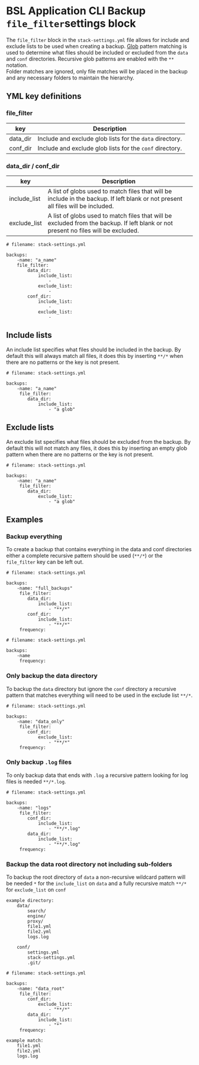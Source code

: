 # BSL Application CLI Backup `file_filter`settings block

The `file_filter` block in the `stack-settings.yml` file allows for include and exclude lists to be used when creating a backup. [Glob](https://en.wikipedia.org/wiki/Glob_(programming)) pattern matching is used to determine what files should be included or excluded from the `data` and `conf` directories. Recursive glob patterns are enabled with the `**` notation.  
Folder matches are ignored, only file matches will be placed in the backup and any necessary folders to maintain the hierarchy. 

## YML key definitions

### file_filter

| key          | Description                                                                     |
| ------------ | ------------------------------------------------------------------------------- |
| data_dir     | Include and exclude glob lists for the `data` directory.                        |
| conf_dir     | Include and exclude glob lists for the `conf` directory.                        |

### data_dir / conf_dir
| key          | Description                                                                                                                        |
| ------------ | ---------------------------------------------------------------------------------------------------------------------------------- |
| include_list | A list of globs used to match files that will be include in the backup. If left blank or not present all files will be included.   |
| exclude_list | A list of globs used to match files that will be excluded from the backup. If left blank or not present no files will be excluded. |


    # filename: stack-settings.yml

    backups:
        -name: "a_name"
        file_filter:
            data_dir:
                include_list:
                    -
                exclude_list:
                    -
            conf_dir:
                include_list:
                    -
                exclude_list:
                    -

## Include lists

An include list specifies what files should be included in the backup. By default this will always match all files, it does this by inserting `**/*` when there are no patterns or the key is not present.

    # filename: stack-settings.yml

    backups:
        -name: "a_name"
         file_filter:
            data_dir:
                include_list:
                    - "a glob"

## Exclude lists

An exclude list specifies what files should be excluded from the backup. By default this will not match any files, it does this by inserting an empty glob pattern when there are no patterns or the key is not present. 

    # filename: stack-settings.yml

    backups:
        -name: "a_name"
         file_filter:
            data_dir:
                exclude_list:
                    - "a glob"


## Examples

### Backup everything

To create a backup that contains everything in the data and conf directories either a complete recursive pattern should be used (`**/*`) or the `file_filter` key can be left out.

    # filename: stack-settings.yml

    backups:
        -name: "full_backups"
         file_filter:
            data_dir:
                include_list:
                    - "**/*"
            conf_dir:
                include_list:
                    - "**/*"
         frequency: 

    # filename: stack-settings.yml

    backups:
        -name
         frequency: 
         
### Only backup the data directory

To backup the `data` directory but ignore the `conf` directory a recursive pattern that matches everything will need to be used in the exclude list `**/*`.

    # filename: stack-settings.yml

    backups:
        -name: "data_only"
         file_filter:
            conf_dir:
                exclude_list:
                    - "**/*"
         frequency: 

### Only backup `.log` files

To only backup data that ends with `.log` a recursive pattern looking for log files is needed `**/*.log`.

    # filename: stack-settings.yml

    backups:
        -name: "logs"
         file_filter:
            conf_dir:
                include_list:
                    - "**/*.log"
            data_dir:
                include_list:
                    - "**/*.log"
         frequency: 


### Backup the data root directory not including sub-folders

To backup the root directory of `data` a non-recursive wildcard pattern will be needed `*` for the `include_list` on `data` and a fully recursive match `**/*` for `exclude_list` on `conf`

```
example directory:  
    data/
        search/
        engine/
        proxy/
        file1.yml
        file2.yml
        logs.log
    
    conf/
        settings.yml
        stack-settings.yml
        .git/
```
    # filename: stack-settings.yml

    backups:
        -name: "data_root"
         file_filter:
            conf_dir:
                exclude_list:
                    - "**/*"
            data_dir:
                include_list:
                    - "*"
         frequency: 


```
example match:
    file1.yml
    file2.yml
    logs.log
```

